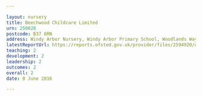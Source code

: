 ```yaml
---

layout: nursery
title: Beechwood Childcare Limited
urn: 250020
postcode: B37 6RN
address: Windy Arbor Nursery, Windy Arbor Primary School, Woodlands Way, Chelmsley Wood, BIRMINGHAM, B37 6RN
latestReportUrl: https://reports.ofsted.gov.uk/provider/files/2594920/urn/250020.pdf
teaching: 2
development: 2
leadership: 2
outcomes: 2
overall: 2
date: 8 June 2016

---
```

